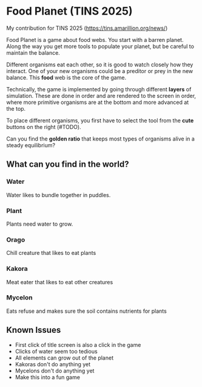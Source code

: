 # Food Planet (TINS 2025)

My contribution for TINS 2025 (https://tins.amarillion.org/news/)

Food Planet is a game about food webs. You start with a barren planet. Along
the way you get more tools to populate your planet, but be careful to maintain
the balance.

Different organisms eat each other, so it is good to watch closely how they 
interact. One of your new organisms could be a preditor or prey in the new
balance. This **food** web is the core of the game.

Technically, the game is implemented by going through different **layers**
of simulation. These are done in order and are rendered to the screen in
order, where more primitive organisms are at the bottom and more advanced
at the top.

To place different organisms, you first have to select the tool from the
**cute** buttons on the right (#TODO).

Can you find the **golden ratio** that keeps most types of organisms alive
in a steady equilibrium?

## What can you find in the world?

### Water

Water likes to bundle together in puddles.

### Plant

Plants need water to grow.

### Orago

Chill creature that likes to eat plants

### Kakora

Meat eater that likes to eat other creatures

### Mycelon

Eats refuse and makes sure the soil contains nutrients for plants

## Known Issues

- First click of title screen is also a click in the game
- Clicks of water seem too tedious
- All elements can grow out of the planet
- Kakoras don't do anything yet
- Mycelons don't do anything yet
- Make this into a fun game
